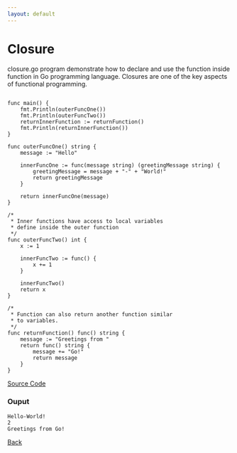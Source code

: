 ```yaml
---
layout: default
---
```


# Closure

closure.go program demonstrate how to declare and use the function inside function in Go programming language. Closures are one of the key aspects of functional programming.

```

func main() {
	fmt.Println(outerFuncOne())
	fmt.Println(outerFuncTwo())
	returnInnerFunction := returnFunction()
	fmt.Println(returnInnerFunction())
}

func outerFuncOne() string {
	message := "Hello"

	innerFuncOne := func(message string) (greetingMessage string) {
		greetingMessage = message + "-" + "World!"
		return greetingMessage
	}

	return innerFuncOne(message)
}

/*
 * Inner functions have access to local variables
 * define inside the outer function
 */
func outerFuncTwo() int {
	x := 1

	innerFuncTwo := func() {
		x += 1
	}

	innerFuncTwo()
	return x
}

/*
 * Function can also return another function similar
 * to variables.
 */
func returnFunction() func() string {
	message := "Greetings from "
	return func() string {
		message += "Go!"
		return message
	}
}

```

[Source Code](https://github.com/sagar-jadhav/go-examples/blob/master/src/closure.go)

### Ouput

```
Hello-World!
2
Greetings from Go!
```

[Back](./)
